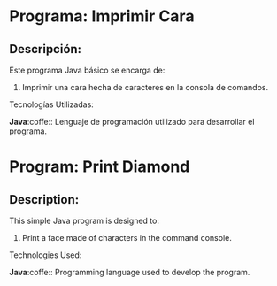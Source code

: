# Programa: Imprimir Cara

## Descripción:

Este programa Java básico se encarga de:

1. Imprimir una cara hecha de caracteres en la consola de comandos.

Tecnologías Utilizadas:

**Java**:coffe:: Lenguaje de programación utilizado para desarrollar el programa.

#

# Program: Print Diamond

## Description:

This simple Java program is designed to:

1. Print a face made of characters in the command console.

Technologies Used:

**Java**:coffe:: Programming language used to develop the program.
